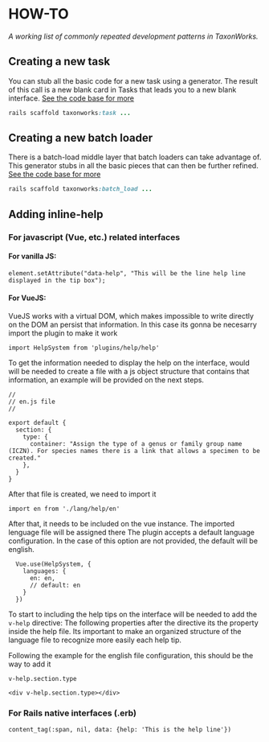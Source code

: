 # HOW-TO

_A working list of commonly repeated development patterns in TaxonWorks._

## Creating a new task

You can stub all the basic code for a new task using a generator.  The result of this call is a new blank card in Tasks that leads you to a new blank interface. [See the code base for more](https://github.com/SpeciesFileGroup/taxonworks/blob/development/lib/generators/taxonworks/task/USAGE.md)

```ruby
rails scaffold taxonworks:task ...
```

## Creating a new batch loader

There is a batch-load middle layer that batch loaders can take advantage of.  This generator stubs in all the basic pieces that can then be further refined.  [See the code base for more](https://github.com/SpeciesFileGroup/taxonworks/blob/development/lib/generators/taxonworks/batch_load/USAGE.md)

```ruby
rails scaffold taxonworks:batch_load ...
```

## Adding inline-help

### For javascript (Vue, etc.) related interfaces

#### For vanilla JS:

```
element.setAttribute("data-help", "This will be the line help line displayed in the tip box");
```

#### For VueJS:
VueJS works with a virtual DOM, which makes impossible to write directly on the DOM an persist that information. In this case its gonna be necesarry import the plugin to make it work

```
import HelpSystem from 'plugins/help/help' 
```

To get the information needed to display the help on the interface, would will be needed to create a file with a js object structure that contains that information, an example will be provided on the next steps.

```
//
// en.js file
//

export default {
  section: {
    type: {
      container: "Assign the type of a genus or family group name (ICZN). For species names there is a link that allows a specimen to be created."
    },
  }
}
```

After that file is created, we need to import it

```
import en from './lang/help/en'
```

After that, it needs to be included on the vue instance. The imported lenguage file will be assigned there
The plugin accepts a default language configuration. In the case of this option are not provided, the default will be english.

```
  Vue.use(HelpSystem, { 
    languages: {
      en: en,
      // default: en
    }
  })
```

To start to including the help tips on the interface will be needed to add the `v-help` directive: 
The following properties after the directive its the property inside the help file. Its important to make an organized structure of the language file to recognize more easily each help tip.

Following the example for the english file configuration, this should be the way to add it

```
v-help.section.type
```

```
<div v-help.section.type></div>
```


### For Rails native interfaces (.erb)

```
content_tag(:span, nil, data: {help: 'This is the help line'})
```
